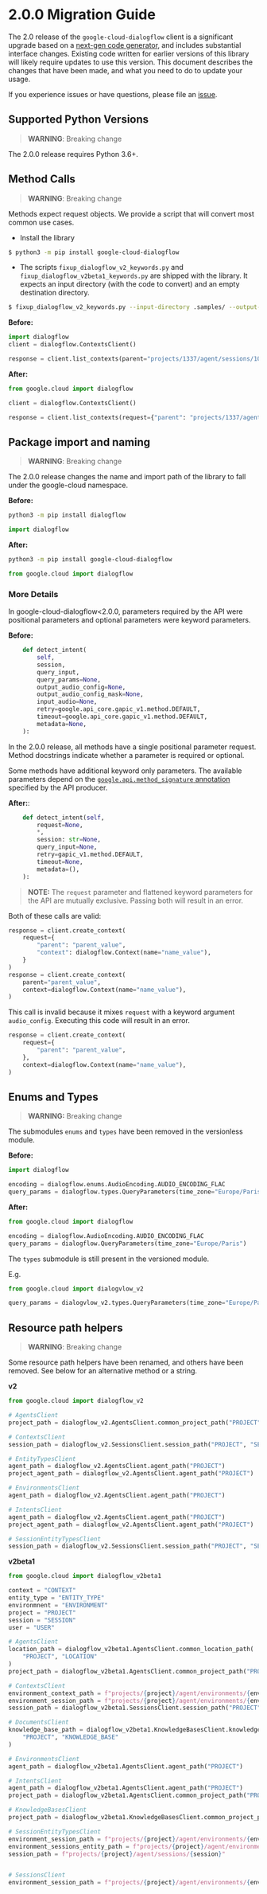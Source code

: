 # 2.0.0 Migration Guide

The 2.0 release of the `google-cloud-dialogflow` client is a significant upgrade based on a [next-gen code generator](https://github.com/googleapis/gapic-generator-python), and includes substantial interface changes. Existing code written for earlier versions of this library will likely require updates to use this version. This document describes the changes that have been made, and what you need to do to update your usage.

If you experience issues or have questions, please file an [issue](https://github.com/googleapis/dialogflow-python-client-v2/issues).

## Supported Python Versions
> **WARNING**: Breaking change

The 2.0.0 release requires Python 3.6+.

## Method Calls
> **WARNING**: Breaking change

Methods expect request objects. We provide a script that will convert most common use cases.

* Install the library
```sh
$ python3 -m pip install google-cloud-dialogflow
```
* The scripts `fixup_dialogflow_v2_keywords.py` and `fixup_dialogflow_v2beta1_keywords.py` are shipped with the library. It expects an input directory (with the code to convert) and an empty destination directory.

```sh
$ fixup_dialogflow_v2_keywords.py --input-directory .samples/ --output-directory samples/
```
**Before:**

```py
import dialogflow
client = dialogflow.ContextsClient()

response = client.list_contexts(parent="projects/1337/agent/sessions/1024")
```

**After:**
```py
from google.cloud import dialogflow

client = dialogflow.ContextsClient()

response = client.list_contexts(request={"parent": "projects/1337/agent/sessions/1024", page_size=10})
```

## Package import and naming
> **WARNING**: Breaking change

The 2.0.0 release changes the name and import path of the library to fall under the google-cloud namespace.

**Before:**

```sh
python3 -m pip install dialogflow
```

```py
import dialogflow
```

**After:**

```sh
python3 -m pip install google-cloud-dialogflow
```

```py
from google.cloud import dialogflow
```


### More Details
In google-cloud-dialogflow<2.0.0, parameters required by the API were positional parameters and optional parameters were keyword parameters.

**Before:**
```py
    def detect_intent(
        self,
        session,
        query_input,
        query_params=None,
        output_audio_config=None,
        output_audio_config_mask=None,
        input_audio=None,
        retry=google.api_core.gapic_v1.method.DEFAULT,
        timeout=google.api_core.gapic_v1.method.DEFAULT,
        metadata=None,
    ):
```

In the 2.0.0 release, all methods have a single positional parameter request. Method docstrings indicate whether a parameter is required or optional.

Some methods have additional keyword only parameters. The available parameters depend on the [`google.api.method_signature` annotation](https://github.com/googleapis/googleapis/blob/master/google/cloud/translate/v3/translation_service.proto#L55) specified by the API producer.

**After:**:
```py
    def detect_intent(self,
        request=None,
        *,
        session: str=None,
        query_input=None,
        retry=gapic_v1.method.DEFAULT,
        timeout=None,
        metadata=(),
    ):
```

> **NOTE:** The `request` parameter and flattened keyword parameters for the API are mutually exclusive. Passing both will result in an error.

Both of these calls are valid:
```py
response = client.create_context(
    request={
        "parent": "parent_value",
        "context": dialogflow.Context(name="name_value"),
    }
)
response = client.create_context(
    parent="parent_value",
    context=dialogflow.Context(name="name_value"),
)
```

This call is invalid because it mixes `request` with a keyword argument `audio_config`. Executing this code will result in an error.

```py
response = client.create_context(
    request={
        "parent": "parent_value",
    },
    context=dialogflow.Context(name="name_value"),
)
```

## Enums and Types

> **WARNING:** Breaking change

The submodules `enums` and `types` have been removed in the versionless module.

**Before:**

```py
import dialogflow

encoding = dialogflow.enums.AudioEncoding.AUDIO_ENCODING_FLAC
query_params = dialogflow.types.QueryParameters(time_zone="Europe/Paris")
```

**After:**

```py
from google.cloud import dialogflow

encoding = dialogflow.AudioEncoding.AUDIO_ENCODING_FLAC
query_params = dialogflow.QueryParameters(time_zone="Europe/Paris")
```

The `types` submodule is still present in the versioned module.

E.g.

```py
from google.cloud import dialogvlow_v2

query_params = dialogvlow_v2.types.QueryParameters(time_zone="Europe/Paris")
```


## Resource path helpers

> **WARNING**: Breaking change

Some resource path helpers have been renamed, and others have been removed.
See below for an alternative method or a string.


**v2**
```py
from google.cloud import dialogflow_v2

# AgentsClient
project_path = dialogflow_v2.AgentsClient.common_project_path("PROJECT")

# ContextsClient
session_path = dialogflow_v2.SessionsClient.session_path("PROJECT", "SESSION")

# EntityTypesClient
agent_path = dialogflow_v2.AgentsClient.agent_path("PROJECT")
project_agent_path = dialogflow_v2.AgentsClient.agent_path("PROJECT")

# EnvironmentsClient
agent_path = dialogflow_v2.AgentsClient.agent_path("PROJECT")

# IntentsClient
agent_path = dialogflow_v2.AgentsClient.agent_path("PROJECT")
project_agent_path = dialogflow_v2.AgentsClient.agent_path("PROJECT")

# SessionEntityTypesClient
session_path = dialogflow_v2.SessionsClient.session_path("PROJECT", "SESSION")

```

**v2beta1**

```py
from google.cloud import dialogflow_v2beta1

context = "CONTEXT"
entity_type = "ENTITY_TYPE"
environmnent = "ENVIRONMENT"
project = "PROJECT"
session = "SESSION"
user = "USER"

# AgentsClient
location_path = dialogflow_v2beta1.AgentsClient.common_location_path(
    "PROJECT", "LOCATION"
)
project_path = dialogflow_v2beta1.AgentsClient.common_project_path("PROJECT")

# ContextsClient
environment_context_path = f"projects/{project}/agent/environments/{environment}/users/{user}/sessions/{session}/contexts/{context}"
environment_session_path = f"projects/{project}/agent/environments/{environment}/users/{user}/sessions/{session}"
session_path = dialogflow_v2beta1.SessionsClient.session_path("PROJECT", "SESSION")

# DocumentsClient
knowledge_base_path = dialogflow_v2beta1.KnowledgeBasesClient.knowledge_base_path(
    "PROJECT", "KNOWLEDGE_BASE"
)

# EnvironmentsClient
agent_path = dialogflow_v2beta1.AgentsClient.agent_path("PROJECT")

# IntentsClient
agent_path = dialogflow_v2beta1.AgentsClient.agent_path("PROJECT")
project_path = dialogflow_v2beta1.AgentsClient.common_project_path("PROJECT")

# KnowledgeBasesClient
project_path = dialogflow_v2beta1.KnowledgeBasesClient.common_project_path("PROJECT")

# SessionEntityTypesClient
environment_session_path = f"projects/{project}/agent/environments/{environment}/users/{user}/sessions/{session}"
environment_sessions_entity_path = f"projects/{project}/agent/environments/{environment}/users/{user}/sessions/{session}/entityTypes/{entity_type}"
session_path = f"projects/{project}/agent/sessions/{session}"


# SessionsClient
environment_session_path = f"projects/{project}/agent/environments/{environment}/users/{user}/sessions/{session}"
```